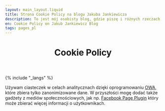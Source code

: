 ```yaml
---
layout: main_layout.liquid
title: Strona Cookie Policy na blogu Jakuba Jankiewicza
description: To jest mój osobisty blog, gdzie piszę i różnych rzeczach. Ta strona to cookie policy.
en: Cookie Policy on Jakub Jankiewicz Blog
tags: pages_pl
---
```

<header>
 <h1>Cookie Policy</h1>
</header>

{% include "_langs" %}

Używam ciasteczek w celach analitycznach dzięki oprogramowaniu [OWA](https://www.openwebanalytics.com/),
które zbiera tylko zanonimizowane dane. W przyszłości mogę dodać także gadżety z mediów społecznościowych,
jak np. [Facebook Page Plugin](https://developers.facebook.com/docs/plugins/page-plugin) który może zbierać
więcej informacji o użytkownikach.
